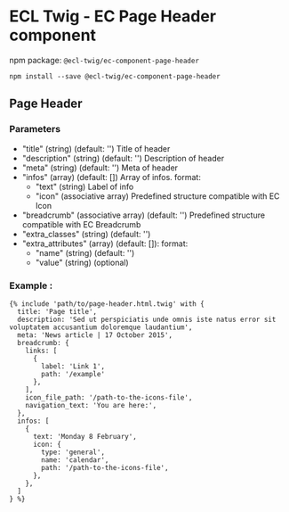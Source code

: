 # ECL Twig - EC Page Header component

npm package: `@ecl-twig/ec-component-page-header`

```shell
npm install --save @ecl-twig/ec-component-page-header
```

## Page Header

### Parameters

- "title" (string) (default: '') Title of header
- "description" (string) (default: '') Description of header
- "meta" (string) (default: '') Meta of header
- "infos" (array) (default: []) Array of infos. format:
  - "text" (string) Label of info
  - "icon" (associative array) Predefined structure compatible with EC Icon
- "breadcrumb" (associative array) (default: '') Predefined structure compatible with EC Breadcrumb
- "extra_classes" (string) (default: '')
- "extra_attributes" (array) (default: []): format:
  - "name" (string) (default: '')
  - "value" (string) (optional)

### Example :

<!-- prettier-ignore -->
```twig
{% include 'path/to/page-header.html.twig' with { 
  title: 'Page title', 
  description: 'Sed ut perspiciatis unde omnis iste natus error sit voluptatem accusantium doloremque laudantium', 
  meta: 'News article | 17 October 2015', 
  breadcrumb: { 
    links: [ 
      {  
        label: 'Link 1', 
        path: '/example' 
      },  
    ],  
    icon_file_path: '/path-to-the-icons-file', 
    navigation_text: 'You are here:',
  }, 
  infos: [ 
    {  
      text: 'Monday 8 February', 
      icon: { 
        type: 'general', 
        name: 'calendar', 
        path: '/path-to-the-icons-file', 
      }, 
    }, 
  ] 
} %} 
```
